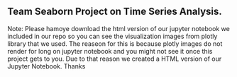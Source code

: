 ## Team Seaborn Project on Time Series Analysis.

<div class="alert alert-block alert-warning">
Note: Please hamoye download the html version of our jupyter notebook we included in our repo so you can see the visualization images from plotly library that we used. The reaseon for this is because plotly images do not render for long on jupyter notebook and you might not see it once this project gets to you. Due to that reason we created a HTML version of our Jupyter Notebook. Thanks
</div>

